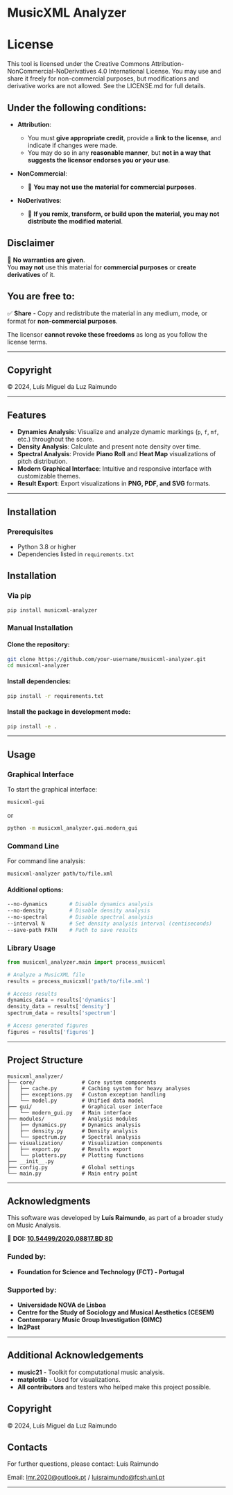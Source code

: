 # MusicXML Analyzer

# License
This tool is licensed under the Creative Commons Attribution-NonCommercial-NoDerivatives 4.0 International License.
You may use and share it freely for non-commercial purposes, but modifications and derivative works are not allowed.
See the LICENSE.md for full details.


## **Under the following conditions:**
- **Attribution**:  
  - You must **give appropriate credit**, provide a **link to the license**, and indicate if changes were made.
  - You may do so in any **reasonable manner**, but **not in a way that suggests the licensor endorses you or your use**.

- **NonCommercial**:  
  - 🚫 **You may not use the material for commercial purposes**.

- **NoDerivatives**:  
  - 🚫 **If you remix, transform, or build upon the material, you may not distribute the modified material**.


## **Disclaimer**
🚨 **No warranties are given**.  
You **may not** use this material for **commercial purposes** or **create derivatives** of it.


## **You are free to:**
✅ **Share** - Copy and redistribute the material in any medium, mode, or format for **non-commercial purposes**.

The licensor **cannot revoke these freedoms** as long as you follow the license terms.

---

## **Copyright**
© 2024, Luís Miguel da Luz Raimundo

---

## **Features**

- **Dynamics Analysis**: Visualize and analyze dynamic markings (`p`, `f`, `mf`, etc.) throughout the score.
- **Density Analysis**: Calculate and present note density over time.
- **Spectral Analysis**: Provide **Piano Roll** and **Heat Map** visualizations of pitch distribution.
- **Modern Graphical Interface**: Intuitive and responsive interface with customizable themes.
- **Result Export**: Export visualizations in **PNG, PDF, and SVG** formats.

---

## **Installation**

### **Prerequisites**

- Python 3.8 or higher
- Dependencies listed in `requirements.txt`

## **Installation**

### **Via pip**
```bash
pip install musicxml-analyzer
```

### **Manual Installation**

#### **Clone the repository:**
```bash
git clone https://github.com/your-username/musicxml-analyzer.git
cd musicxml-analyzer
```

#### **Install dependencies:**
```bash
pip install -r requirements.txt
```

#### **Install the package in development mode:**
```bash
pip install -e .
```

---

## **Usage**

### **Graphical Interface**
To start the graphical interface:
```bash
musicxml-gui
```
or
```bash
python -m musicxml_analyzer.gui.modern_gui
```

### **Command Line**
For command line analysis:
```bash
musicxml-analyzer path/to/file.xml
```

#### **Additional options:**
```bash
--no-dynamics       # Disable dynamics analysis
--no-density        # Disable density analysis
--no-spectral       # Disable spectral analysis
--interval N        # Set density analysis interval (centiseconds)
--save-path PATH    # Path to save results
```

### **Library Usage**
```python
from musicxml_analyzer.main import process_musicxml

# Analyze a MusicXML file
results = process_musicxml('path/to/file.xml')

# Access results
dynamics_data = results['dynamics']
density_data = results['density']
spectrum_data = results['spectrum']

# Access generated figures
figures = results['figures']
```

---

## **Project Structure**
```
musicxml_analyzer/
├── core/               # Core system components
│   ├── cache.py        # Caching system for heavy analyses
│   ├── exceptions.py   # Custom exception handling
│   └── model.py        # Unified data model
├── gui/                # Graphical user interface
│   └── modern_gui.py   # Main interface
├── modules/            # Analysis modules
│   ├── dynamics.py     # Dynamics analysis
│   ├── density.py      # Density analysis
│   └── spectrum.py     # Spectral analysis
├── visualization/      # Visualization components
│   ├── export.py       # Results export
│   └── plotters.py     # Plotting functions
├── __init__.py
├── config.py           # Global settings
└── main.py             # Main entry point
```

---

## **Acknowledgments**
This software was developed by **Luís Raimundo**, as part of a broader study on Music Analysis.

🔗 **DOI: [10.54499/2020.08817.BD 8D](https://doi.org/10.54499/2020.08817.BD)**

### **Funded by:**
- **Foundation for Science and Technology (FCT) - Portugal**

### **Supported by:**
- **Universidade NOVA de Lisboa**
- **Centre for the Study of Sociology and Musical Aesthetics (CESEM)**
- **Contemporary Music Group Investigation (GIMC)**
- **In2Past**

---

## **Additional Acknowledgements**
- **music21** - Toolkit for computational music analysis.
- **matplotlib** - Used for visualizations.
- **All contributors** and testers who helped make this project possible.



## **Copyright**
© 2024, Luís Miguel da Luz Raimundo


## **Contacts**

For further questions, please contact: Luís Raimundo

Email: lmr.2020@outlook.pt    /    luisraimundo@fcsh.unl.pt

---





